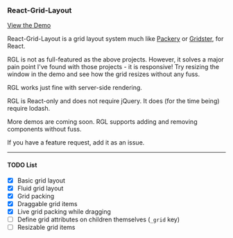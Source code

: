 ### React-Grid-Layout

[View the Demo](https://strml.github.io/react-grid-layout/examples/1.html)

React-Grid-Layout is a grid layout system much like [Packery](http://packery.metafizzy.co/) or 
[Gridster](http://gridster.net), for React. 

RGL is not as full-featured as the above projects. However, it solves a major pain point I've found with those
projects - it is responsive! Try resizing the window in the demo and see how the grid resizes without any fuss.

RGL works just fine with server-side rendering.

RGL is React-only and does not require jQuery. It does (for the time being) require lodash.

More demos are coming soon. RGL supports adding and removing components without fuss.

If you have a feature request, add it as an issue.

----

#### TODO List

- [x] Basic grid layout
- [x] Fluid grid layout
- [x] Grid packing
- [x] Draggable grid items
- [x] Live grid packing while dragging
- [ ] Define grid attributes on children themselves (`_grid` key)
- [ ] Resizable grid items
